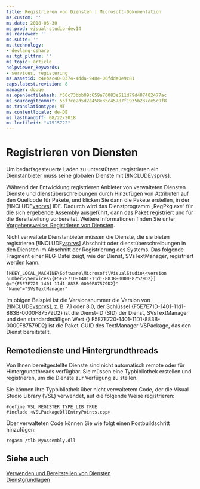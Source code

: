 ```yaml
---
title: Registrieren von Diensten | Microsoft-Dokumentation
ms.custom: ''
ms.date: 2018-06-30
ms.prod: visual-studio-dev14
ms.reviewer: ''
ms.suite: ''
ms.technology:
- devlang-csharp
ms.tgt_pltfrm: ''
ms.topic: article
helpviewer_keywords:
- services, registering
ms.assetid: c4ebac40-0374-4dda-948e-06fdda0e9c81
caps.latest.revision: 8
manager: douge
ms.openlocfilehash: f56c73bbb09c659a76083e511d79d487402477ac
ms.sourcegitcommit: 55f7ce2d5d2e458e35c45787f1935b237ee5c9f8
ms.translationtype: MT
ms.contentlocale: de-DE
ms.lasthandoff: 08/22/2018
ms.locfileid: "47515722"
---
```

# <a name="registering-services"></a>Registrieren von Diensten
Um bedarfsgesteuerte Laden zu unterstützen, registrieren ein Dienstanbieter muss seine globalen Dienste mit [!INCLUDE[vsprvs](../includes/vsprvs-md.md)].  
  
 Während der Entwicklung registrieren Anbieter von verwalteten Diensten Dienste und dienstüberschreibungen durch Hinzufügen von Attributen auf den Quellcode für Pakete, und klicken Sie dann die Pakete erstellen, in der [!INCLUDE[vsprvs](../includes/vsprvs-md.md)] IDE. Dadurch wird das Dienstprogramm „RegPkg.exe“ für die sich ergebende Assembly ausgeführt, dann das Paket registriert und für die Bereitstellung vorbereitet. Weitere Informationen finden Sie unter [Vorgehensweise: Registrieren von Diensten](../misc/how-to-register-a-service.md).  
  
 Nicht verwaltete Dienstanbieter müssen die Dienste, die sie bieten registrieren [!INCLUDE[vsprvs](../includes/vsprvs-md.md)] Abschnitt oder dienstüberschreibungen in den Diensten im Abschnitt der Registrierung des Systems. Das folgende Fragment einer REG-Datei zeigt, wie der Dienst, SVsTextManager, registriert werden kann:  
  
```  
[HKEY_LOCAL_MACHINE\Software\Microsoft\VisualStudio\<version number>\Services\{F5E7E71D-1401-11d1-883B-0000F87579D2}]  
@="{F5E7E720-1401-11d1-883B-0000F87579D2}"  
"Name"="SVsTextManager"  
```  
  
 Im obigen Beispiel ist die Versionsnummer die Version von [!INCLUDE[vsprvs](../includes/vsprvs-md.md)], z. B. 7.1 oder 8.0, der Schlüssel {F5E7E71D-1401-11d1-883B-0000F87579D2} ist die Dienst-ID (SID) der Dienst, SVsTextManager und den standardmäßigen Wert {} F5E7E720-1401-11D1-883B-0000F87579D2} ist die Paket-GUID des TextManager-VSPackage, das den Dienst bereitstellt.  
  
## <a name="remote-services-and-background-threads"></a>Remotedienste und Hintergrundthreads  
 Von Ihnen bereitgestellte Dienste sind nicht automatisch remote oder für Hintergrundthreads verfügbar. Sie müssen eine Typbibliothek erstellen und registrieren, um die Dienste zur Verfügung zu stellen.  
  
 Sie können Ihre Typbibliothek über nicht verwaltetem Code, der die Visual Studio Library (VSL) verwendet, auf die folgende Weise registrieren:  
  
```  
#define VSL_REGISTER_TYPE_LIB TRUE  
#include <VSLPackageDllEntryPoints.cpp>  
```  
  
 Über verwalteten Code können Sie wie folgt einen Postbuildschritt hinzufügen:  
  
```  
regasm /tlb MyAssembly.dll  
```  
  
## <a name="see-also"></a>Siehe auch  
 [Verwenden und Bereitstellen von Diensten](../extensibility/using-and-providing-services.md)   
 [Dienstgrundlagen](../extensibility/internals/service-essentials.md)